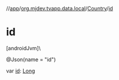//[app](../../../index.md)/[org.mjdev.tvapp.data.local](../index.md)/[Country](index.md)/[id](id.md)

# id

[androidJvm]\

@Json(name = &quot;id&quot;)

var [id](id.md): [Long](https://kotlinlang.org/api/latest/jvm/stdlib/kotlin/-long/index.html)
